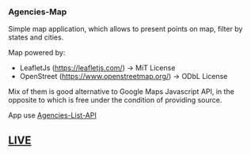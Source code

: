 ### Agencies-Map

Simple map application, which allows to present points on map, filter by states and cities.

Map powered by:
* LeafletJs (https://leafletjs.com/) -> MiT License
* OpenStreet (https://www.openstreetmap.org/) -> ODbL License

Mix of them is good alternative to Google Maps Javascript API, in the opposite to which is free under the condition of providing source.

App use [Agencies-List-API](https://github.com/rafalbabinski/Agencies-List-API)

## [LIVE](https://gracious-villani-63b50c.netlify.com/)
